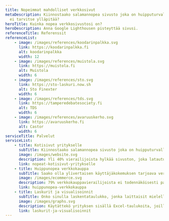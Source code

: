 ```yaml
---
title: Nopeimmat mahdolliset verkkosivut
metaDescription: Kiinnostaako salamannopea sivusto joka on huipputurvallinen ja jota
  ei tarvitse ylläpitää?
heroTitle: Kuinka nopea verkkosivustosi on?
heroDescription: Anna Google Lighthousen pisteyttää sivusi.
referenceTitle: Referenssit
referenceList:
    - image: /images/references/koodarinpalkka.svg
      link: https://koodarinpalkka.fi
      alt: koodarinpalkka
      width: 12
    - image: /images/references/muistola.svg
      link: https://muistola.fi
      alt: Muistola
      width: 6
    - image: /images/references/sto.svg
      link: https://sto-laskuri.now.sh
      alt: Sto Finexter
      width: 6
    - image: /images/references/tds.svg
      link: https://tamperedebatesociety.fi
      alt: TDS
      width: 6
    - image: /images/references/avaruuskerho.svg
      link: https://avaruuskerho.fi
      alt: Castor
      width: 6
serviceTitle: Palvelut
serviceList:
    - title: Kotisivut yritykselle
      subTitle: Kiinnostaako salamannopea sivusto joka on huipputurvallinen ja jota ei tarvitse ylläpitää?
      image: /images/website.svg
      description: Yli 40% vierailijoista hylkää sivuston, joka latautumisessa kestää yli kolme sekuntia. StaticCharge suunnittelee ja toteuttaa nopeimmat mahdolliset sivut. Mikä parasta, tekninen hakukoneoptimointi, responsiivisuus, ilmainen hostaus sekä raudanluja tietoturva ovat aina vakiovarusteita. Voit siis keskittyä olennaiseen, eli sisältöösi.
      link: nopeat-kotisivut-yritykselle
    - title: Huippunopea verkkokauppa
      subTitle: Saako olla ylivertaisen käyttäjäkokemuksen tarjoava verkkokauppa?
      image: /images/ecommerce.svg
      description: 79% verkkokauppavierailijoista ei todennäköisesti palaa enää verkkokauppaasi, jos se on hidas. Jokainen lisäsekunti joka lataamisessa kestää vähentää näyttöjä 11%. Staattista verkkokauppaa nopeampaa ei kuitenkaan tältä planeetalta löydy, ja me teemme juuri sellaisia. Juoksevat kulut alk. vain 9€ kuussa.
      link: huippunopea-verkkokauppa
    - title: Laskurit ja visualisoinnit
      subTitle: Onko sinulla laskentataulukko, jonka laittaisit mielelläsi verkkosivuillesi?
      image: /images/graphs.svg
      description: Käytättekö yrityksen sisällä Excel-taulukoita, joilla voidaan laskea kätevästi vaikka asiakkaille tehtäviä tarjouksia tai rakennusmateriaalien tai biopolttoaineiden lämpöarvoja? Jos tällainen toiminnallisuus pitäisi saada myös verkkosivuillenne, niin asia järjestyy kyllä. StaticChargen reaaliaikaiset laskurit voidaan upottaa mille tahansa verkkosivulle.
      link: laskurit-ja-visualisoinnit
---
```

